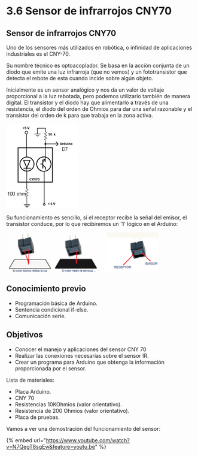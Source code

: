 # 3.6 Sensor de infrarrojos CNY70

## Sensor de infrarrojos CNY70

Uno de los sensores más utilizados en robótica, o infinidad de aplicaciones industriales es el CNY-70.

Su nombre técnico es optoacoplador. Se basa en la acción conjunta de un diodo que emite una luz infrarroja \(que no vemos\) y un fototransistor que detecta el rebote de esta cuando incide sobre algún objeto.

Inicialmente es un sensor analógico y nos da un valor de voltaje proporcional a la luz rebotada, pero podemos utilizarlo también de manera digital. El transistor y el diodo hay que alimentarlo a través de una resistencia, el diodo del orden de Ohmios para dar una señal razonable y el transistor del orden de k para que trabaja en la zona activa.

![](../../.gitbook/assets/m1_img1.png)

Su funcionamiento es sencillo, si el receptor recibe la señal del emisor, el transistor conduce, por lo que recibiremos un '1' lógico en el Arduino:

![](../../.gitbook/assets/m1_img0.png)

## Conocimiento previo

* Programación básica de Arduino.
* Sentencia condicional if-else.
* Comunicación serie.

## Objetivos

* Conocer el manejo y aplicaciones del sensor CNY 70
* Realizar las conexiones necesarias sobre el sensor IR.
* Crear un programa para Arduino que obtenga la información proporcionada por el sensor.

Lista de materiales:

* Placa Arduino.
* CNY 70
* Resistencias 10KOhmios \(valor orientativo\).
* Resistencia de 200 Ohmios \(valor orientativo\).
* Placa de pruebas.

Vamos a ver una demostración del funcionamiento del sensor:

{% embed url="https://www.youtube.com/watch?v=N7QegT8sgEw&feature=youtu.be" %}

